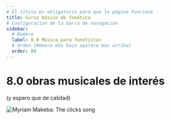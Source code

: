 ```yaml
---
# El título es obligatorio para que la página funcione
title: Curso básico de fonética
# Configuracion de la barra de navegación
sidebar:
  # Nombre
  label: 8.0 Música para fonetistas
  # Orden (Número más bajo aparece más arriba)
  order: 80
---
```

# 8.0 obras musicales de interés 
(y espero que de calidad)

![Myriam Makeba: The clicks song](https://youtu.be/rjo8h5qLpU0?si=AePrgRy0bHNu667G)

